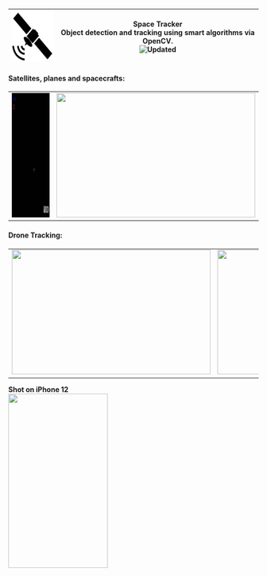 | <img width="100" height="100" src="https://github.com/DorAzaria/SpaceTracker/blob/master/readme/logo.jpg">| Space Tracker <br> Object detection and tracking using smart algorithms via OpenCV.<br> ![Updated](https://img.shields.io/badge/Updated-2021-green)  |
| --- | --- | 


#### Satellites, planes and spacecrafts: <br>
| | |
| -- | -- | 
| <img width="400" height="250" src="https://github.com/DorAzaria/SpaceTracker/blob/master/readme/ISS.gif">| <img width="400" height="250" src="https://github.com/DorAzaria/SpaceTracker/blob/master/readme/night.gif"> |

#### Drone Tracking: <br>
| | |
| -- | -- | 
|<img width="400" height="250" src="https://github.com/DorAzaria/SpaceTracker/blob/master/readme/drone1.gif"> | <img width="400" height="250" src="https://github.com/DorAzaria/SpaceTracker/blob/master/readme/drone2.gif"> |

**Shot on iPhone 12**<br>
<img width="200" height="350" src="https://github.com/DorAzaria/SpaceTracker/blob/master/readme/drone3.gif">
<br>

